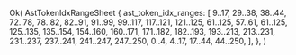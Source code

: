 Ok(
    AstTokenIdxRangeSheet {
        ast_token_idx_ranges: [
            9..17,
            29..38,
            38..44,
            72..78,
            78..82,
            82..91,
            91..99,
            99..117,
            117..121,
            121..125,
            61..125,
            57..61,
            61..125,
            125..135,
            135..154,
            154..160,
            160..171,
            171..182,
            182..193,
            193..213,
            213..231,
            231..237,
            237..241,
            241..247,
            247..250,
            0..4,
            4..17,
            17..44,
            44..250,
        ],
    },
)